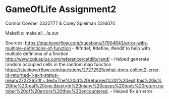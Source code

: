 # GameOfLife Assignment2
Connor Cowher 2322777 & Corey Spielman 2316074

Makefile: make all, ./a.out

Sources:
  https://stackoverflow.com/questions/17904643/error-with-multiple-definitions-of-function - #ifndef, #define, #endif to help with multiple definions of a finction
    http://www.cplusplus.com/reference/cstdlib/rand/ - Helped generate random occupied cells in the random map function
    https://stackoverflow.com/questions/27272525/what-does-collect2-error-ld-returned-1-exit-status-mean/27272651#:~:text=The%20ld%20returned%201%20exit,this%20is%20the%20real%20one.&text=In%20many%20cases%20tools%20return,number%20of%20errors%20they%20encountered. - Helped fix an error 
    
